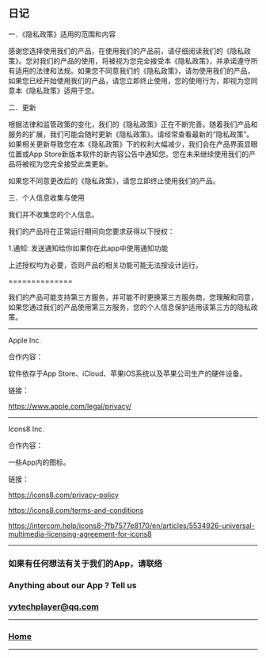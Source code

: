 ## 日记


一．《隐私政策》适用的范围和内容

感谢您选择使用我们的产品，在使用我们的产品前，请仔细阅读我们的《隐私政策》。您对我们的产品的使用，将被视为您完全接受本《隐私政策》，并承诺遵守所有适用的法律和法规。如果您不同意我们的《隐私政策》，请勿使用我们的产品，如果您已经开始使用我们的产品，请您立即终止使用，您的使用行为，即视为您同意本《隐私政策》适用于您。

二．更新

根据法律和监管政策的变化，我们的《隐私政策》正在不断完善。随着我们产品和服务的扩展，我们可能会随时更新《隐私政策》。请经常查看最新的“隐私政策”。如果相关更新导致您在本《隐私政策》下的权利大幅减少，我们会在产品界面显眼位置或App Store新版本软件的新内容公告中通知您。您在未来继续使用我们的产品将被视为您完全接受此类更新。

如果您不同意更改后的《隐私政策》，请您立即终止使用我们的产品。

三．个人信息收集与使用

我们并不收集您的个人信息。

我们的产品将在正常运行期间向您要求获得以下授权：

1.通知: 发送通知给你如果你在此app中使用通知功能

上述授权均为必要，否则产品的相关功能可能无法按设计运行。

==============

我们的产品可能支持第三方服务，并可能不时更换第三方服务商，您理解和同意，如果您通过我们的产品使用第三方服务，您的个人信息保护适用该第三方的隐私政策。

-------------------------------------------------------------------------------------------------------------

Apple Inc.

合作内容：

软件依存于App Store、iCloud、苹果iOS系统以及苹果公司生产的硬件设备。

链接：

https://www.apple.com/legal/privacy/


-------------------------------------------------------------------------------------------------------------

Icons8 Inc.

合作内容：

一些App内的图标。

链接：

https://icons8.com/privacy-policy

https://icons8.com/terms-and-conditions

https://intercom.help/icons8-7fb7577e8170/en/articles/5534926-universal-multimedia-licensing-agreement-for-icons8



---------------------------------------------

### 如果有任何想法有关于我们的App，请联络

### Anything about our App ? Tell us

### yytechplayer@qq.com


---------------------------------------------

### [Home](https://yytechplayer.github.io/MyDiary) 

---------------------------------------------
